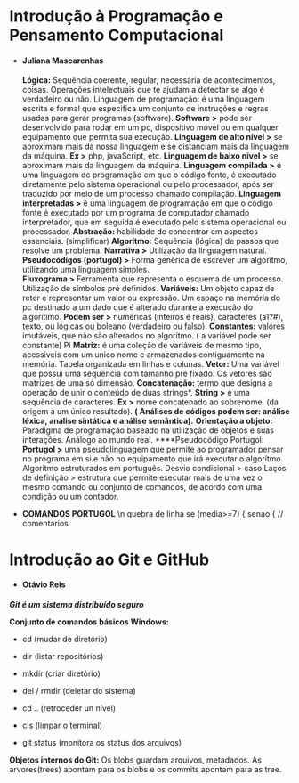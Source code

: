 # Introdução à Programação e Pensamento Computacional

- #### Juliana Mascarenhas
  
  ****Lógica:**** Sequência coerente, regular, necessária de acontecimentos, coisas. Operações intelectuais que te ajudam a detectar se algo é verdadeiro ou não.
  Linguagem de programação: é uma linguagem escrita e formal que especifica um conjunto de instruções e regras usadas para gerar programas (software).
     ****Software >****  pode ser desenvolvido para rodar em um pc, dispositivo móvel ou em qualquer equipamento que permita sua execução.
     ****Linguagem de alto nível >****  se aproximam mais da nossa linguagem e se distanciam mais da linguagem da máquina. ****Ex >****   php, javaScript, etc.
     ****Linguagem de baixo nível >****  se aproximam mais da linguagem da máquina.
     ****Linguagem compilada >****  é uma linguagem de programação em que o código fonte, é executado diretamente pelo sistema operacional ou pelo processador, após ser traduzido por meio de um processo chamado compilação.
     ****Linguagem interpretadas >****  é uma linguagem de programação em que o código fonte é executado por um programa de computador chamado interpretador, que em seguida é executado pelo sistema operacional ou processador.
  ****Abstração:**** habilidade de concentrar em aspectos essenciais. (simplificar)
  ****Algorítmo:**** Sequência (lógica) de passos que resolve um problema.
  ****Narrativa >**** Utilização da linguagem natural.
  ****Pseudocódigos (portugol) >**** Forma genérica de escrever um algorítmo, utilizando uma linguagem simples.  
  ****Fluxograma >**** Ferramenta que representa o esquema de um processo. Utilização de símbolos pré definidos.
  ****Variáveis:**** Um objeto capaz de reter e representar um valor ou expressão. Um espaço na memória do pc destinado a um dado que é alterado durante a execução do algorítimo.
     ****Podem ser >****  numéricas (inteiros e reais), caracteres (a1?#), texto, ou lógicas ou boleano (verdadeiro ou falso).
  ****Constantes:**** valores imutáveis, que não são alterados no algorítmo. ( a variável pode ser constante) Pi
  ****Matriz:**** é uma coleção de variáveis de mesmo tipo, acessiveis com um unico nome e armazenados contiguamente na memória. Tabela organizada em linhas e colunas.
  ****Vetor:**** Uma variável que possui uma sequência com tamanho pré fixado. Os vetores são matrizes de uma só dimensão.
  ****Concatenação:**** termo que designa a operação de unir o conteúdo de duas strings*.
     ****String >****  é uma sequência de caracteres.
     ****Ex >****  nome concatenado ao sobrenome. (da origem a um único resultado).
  ****( Análises de códigos podem ser: análise léxica, análise sintática e análise semântica).****
  ****Orientação a objeto:**** Paradigma de programação baseado na utilização de objetos e suas interações. Análogo ao mundo real.
  ****Pseudocódigo Portugol: 
     ****Portugol >****  uma pseudolinguagem que permite ao programador pensar no programa em si e não no equipamento que irá executar o algorítmo. Algorítmo estruturados em português.
  Desvio condicional > caso
  Laços de definição > estrutura que permite executar mais de uma vez o  mesmo comando ou conjunto de comandos, de acordo com uma condição ou um contador.

- ****COMANDOS PORTUGOL****
  \n   quebra de linha
  se (media>=7) {
  senao {
  //   comentarios

# Introdução ao Git e GitHub

- #### Otávio Reis

***Git é um sistema distribuído seguro***

****Conjunto de comandos básicos Windows:****

- cd (mudar de diretório)

- dir (listar repositórios)

- mkdir (criar diretório)

- del / rmdir (deletar do sistema)

- cd .. (retroceder un nível)

- cls (limpar o terminal)

- git status (monitora os status dos arquivos)

****Objetos internos do Git:**** Os blobs guardam arquivos, metadados. As arvores(trees) apontam para os blobs e os commits apontam para as tree.
